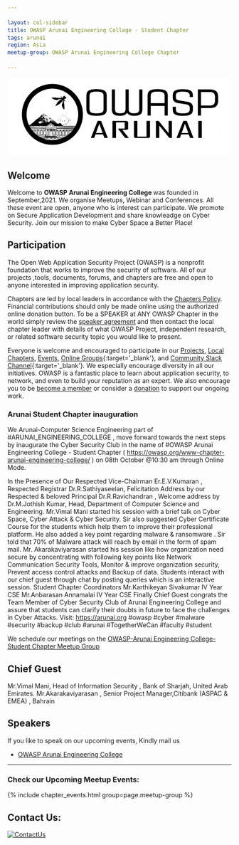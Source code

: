 ```yaml
---

layout: col-sidebar
title: OWASP Arunai Engineering College - Student Chapter
tags: arunai
region: Asia
meetup-group: OWASP Arunai Engineering College Chapter

---
```

<img src="assets/images/owasparunai.png"/>

## Welcome
Welcome to <b>OWASP Arunai Engineering  College </b> was founded in September,2021. We organise Meetups, Webinar and Conferences. All these event are open, anyone who is interest can participate. We promote on Secure Application Development and share knowleadge on Cyber Security. Join our mission to make Cyber Space a Better Place!

## Participation
The Open Web Application Security Project (OWASP) is a nonprofit foundation that works to improve the security of software. All of our projects ,tools, documents, forums, and chapters are free and open to anyone interested in improving application security. 

Chapters are led by local leaders in accordance with the [Chapters Policy](/www-policy/operational/chapters). Financial contributions should only be made online using the authorized online donation button. To be a SPEAKER at ANY OWASP Chapter in the world simply review the [speaker agreement](/www-policy/legal/speaker-agreement) and then contact the local chapter leader with details of what OWASP Project, independent research, or related software security topic you would like to present.

Everyone is welcome and encouraged to participate in our [Projects](/projects/), [Local Chapters](/chapters/), [Events](/events/), [Online Groups](https://groups.google.com/a/owasp.com/){:target='_blank'}, and [Community Slack Channel](https://owasp.slack.com/){:target='_blank'}. We especially encourage diversity in all our initiatives. OWASP is a fantastic place to learn about application security, to network, and even to build your reputation as an expert. We also encourage you to be [become a member](/membership/) or consider a [donation](/donate/) to support our ongoing work.
### Arunai Student Chapter inauguration
We Arunai-Computer Science Engineering part of #ARUNAI_ENGINEERING_COLLEGE , move forward towards the next  steps by inaugurate the Cyber Security Club in the name of #OWASP Arunai Engineering College - Student Chapter ( https://owasp.org/www-chapter-arunai-engineering-college/ ) on 08th October @10:30 am through Online Mode. 

In the Presence of Our Respected Vice-Chairman Er.E.V.Kumaran , Respected Registrar Dr.R.Sathiyaseelan, Felicitation Address by our Respected & beloved Principal Dr.R.Ravichandran , 
Welcome address by Dr.M.Jothish Kumar, Head, Department of Computer Science and Engineering.
Mr.Vimal Mani started his session with a brief talk on Cyber Space, Cyber Attack & Cyber Security. Sir also suggested Cyber Certificate Course for the students which help them to improve their professional platform. He also added a key point regarding malware & ransomware . Sir told that 70% of Malware attack will reach by email in the form of spam mail.
Mr. Akarakaviyarasan started his session like how organization need secure by concentrating with following key points like Network Communication Security Tools, Monitor & improve organization security, Prevent access control attacks and Backup of data. 
Students interact with our chief guest through chat by posting queries which is an interactive session.
Student Chapter Coordinators
Mr.Karthikeyan Sivakumar IV Year CSE
Mr.Anbarasan Annamalai IV Year CSE
Finally Chief Guest congrats the Team Member of Cyber Security Club of Arunai Engineering College and assure that students can clarify their doubts in future to face the challenges in Cyber Attacks.
Visit: https://arunai.org
#owasp #cyber #malware #security #backup #club #arunai #TogetherWeCan #faculty #student

We schedule our meetings on the [OWASP-Arunai Engineering College-Student Chapter Meetup Group](https://www.meetup.com/owasp-arunai-engineering-college-chapter)
## Chief Guest 
Mr.Vimal Mani,
Head of Information Security ,
Bank of Sharjah, United Arab Emirates.
Mr.Akarakaviyarasan ,
Senior Project Manager,Citibank (ASPAC & EMEA) ,
Bahrain

## Speakers
If you like to speak on our upcoming events, Kindly mail us

* [OWASP Arunai Engineering College](mailto:suresh.rajendran@owasp.org)

---

### Check our Upcoming Meetup Events:
{% include chapter_events.html group=page.meetup-group %}


## Contact Us:

 [![ContactUs](https://img.shields.io/badge/%F0%9F%93%83-ContactUs-orange)](mailto:suresh.rajendran@owasp.org)
